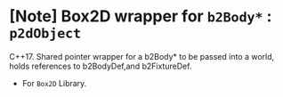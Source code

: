 # [Note] Box2D wrapper for `b2Body*` : `p2dObject`
C++17. Shared pointer wrapper for a b2Body* to be passed into a world, holds references to b2BodyDef,and b2FixtureDef.
- For `Box2D` Library.